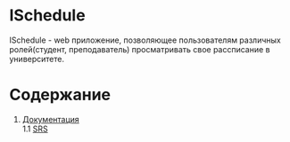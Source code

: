 # ISchedule

ISchedule - web приложение, позволяющее пользователям различных ролей(студент, преподаватель) просматривать свое рассписание в университете.

# Содержание
1. [Документация](https://github.com/IlyaMarkevichV/ISchedule/tree/master/Documentation) <br>
  1.1 [SRS](https://github.com/IlyaMarkevichV/ISchedule/blob/master/Documentation/SRS/SRS.md) <br>